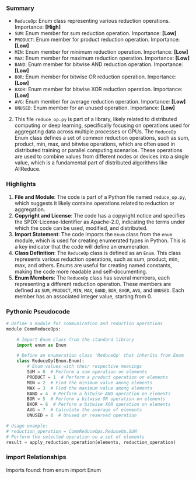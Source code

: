 

### Summary



* `ReduceOp`: Enum class representing various reduction operations. Importance: **[High]**
* `SUM`: Enum member for sum reduction operation. Importance: **[Low]**
* `PRODUCT`: Enum member for product reduction operation. Importance: **[Low]**
* `MIN`: Enum member for minimum reduction operation. Importance: **[Low]**
* `MAX`: Enum member for maximum reduction operation. Importance: **[Low]** 
* `BAND`: Enum member for bitwise AND reduction operation. Importance: **[Low]**
* `BOR`: Enum member for bitwise OR reduction operation. Importance: **[Low]**
* `BXOR`: Enum member for bitwise XOR reduction operation. Importance: **[Low]**
* `AVG`: Enum member for average reduction operation. Importance: **[Low]**
* `UNUSED`: Enum member for an unused operation. Importance: **[Low]**

2. This file `reduce_op.py` is part of a library, likely related to distributed computing or deep learning, specifically focusing on operations used for aggregating data across multiple processes or GPUs. The `ReduceOp` Enum class defines a set of common reduction operations, such as sum, product, min, max, and bitwise operations, which are often used in distributed training or parallel computing scenarios. These operations are used to combine values from different nodes or devices into a single value, which is a fundamental part of distributed algorithms like AllReduce.

### Highlights



1. **File and Module**: The code is part of a Python file named `reduce_op.py`, which suggests it likely contains operations related to reduction or aggregation.
2. **Copyright and License**: The code has a copyright notice and specifies the SPDX-License-Identifier as Apache-2.0, indicating the terms under which the code can be used, modified, and distributed.
3. **Import Statement**: The code imports the `Enum` class from the `enum` module, which is used for creating enumerated types in Python. This is a key indicator that the code will define an enumeration.
4. **Class Definition**: The `ReduceOp` class is defined as an `Enum`. This class represents various reduction operations, such as sum, product, min, max, and others. Enums are useful for creating named constants, making the code more readable and self-documenting.
5. **Enum Members**: The `ReduceOp` class has several members, each representing a different reduction operation. These members are defined as `SUM`, `PRODUCT`, `MIN`, `MAX`, `BAND`, `BOR`, `BXOR`, `AVG`, and `UNUSED`. Each member has an associated integer value, starting from 0.

### Pythonic Pseudocode

```python
# Define a module for communication and reduction operations
module CommReduceOps:

    # Import Enum class from the standard library
    import enum as Enum

    # Define an enumeration class 'ReduceOp' that inherits from Enum
    class ReduceOp(Enum.Enum):
        # Enum values with their respective meanings
        SUM = 0  # Perform a sum operation on elements
        PRODUCT = 1  # Perform a product operation on elements
        MIN = 2  # Find the minimum value among elements
        MAX = 3  # Find the maximum value among elements
        BAND = 4  # Perform a bitwise AND operation on elements
        BOR = 5  # Perform a bitwise OR operation on elements
        BXOR = 6  # Perform a bitwise XOR operation on elements
        AVG = 7  # Calculate the average of elements
        UNUSED = 8  # Unused or reserved operation

# Usage example:
# reduction_operation = CommReduceOps.ReduceOp.SUM
# Perform the selected operation on a set of elements
result = apply_reduction_operation(elements, reduction_operation)
```


### import Relationships

Imports found:
from enum import Enum